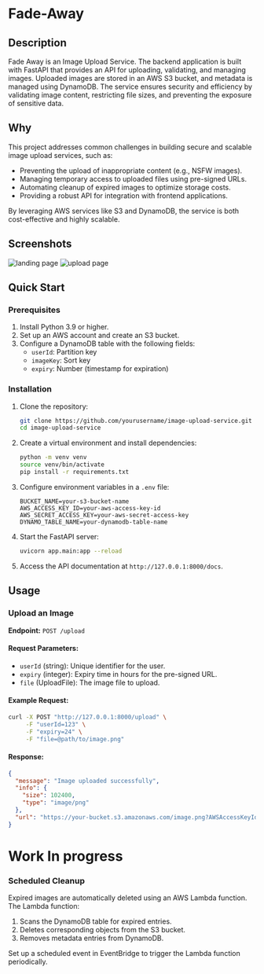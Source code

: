 # Fade-Away

## Description
Fade Away is an Image Upload Service.
The backend application is built with FastAPI that provides an API for uploading, validating, and managing images.
Uploaded images are stored in an AWS S3 bucket, and metadata is managed using DynamoDB.
The service ensures security and efficiency by validating image content, restricting file sizes, and preventing the exposure of sensitive data.

## Why
This project addresses common challenges in building secure and scalable image upload services, such as:
- Preventing the upload of inappropriate content (e.g., NSFW images).
- Managing temporary access to uploaded files using pre-signed URLs.
- Automating cleanup of expired images to optimize storage costs.
- Providing a robust API for integration with frontend applications.

By leveraging AWS services like S3 and DynamoDB, the service is both cost-effective and highly scalable.

## Screenshots


<img title="application screenshot" alt="landing page" src="./client/assets/Screenshot 2024-12-24 at 9.55.30 PM.png">

<img title="application screenshot" alt="upload page" src="./client/assets/Screenshot 2024-12-24 at 9.55.18 PM.png">

## Quick Start
### Prerequisites
1. Install Python 3.9 or higher.
2. Set up an AWS account and create an S3 bucket.
3. Configure a DynamoDB table with the following fields:
   - `userId`: Partition key
   - `imageKey`: Sort key
   - `expiry`: Number (timestamp for expiration)

### Installation
1. Clone the repository:
   ```bash
   git clone https://github.com/yourusername/image-upload-service.git
   cd image-upload-service
   ```
2. Create a virtual environment and install dependencies:
   ```bash
   python -m venv venv
   source venv/bin/activate
   pip install -r requirements.txt
   ```
3. Configure environment variables in a `.env` file:
   ```env
   BUCKET_NAME=your-s3-bucket-name
   AWS_ACCESS_KEY_ID=your-aws-access-key-id
   AWS_SECRET_ACCESS_KEY=your-aws-secret-access-key
   DYNAMO_TABLE_NAME=your-dynamodb-table-name
   ```
4. Start the FastAPI server:
   ```bash
   uvicorn app.main:app --reload
   ```
5. Access the API documentation at `http://127.0.0.1:8000/docs`.

## Usage
### Upload an Image
**Endpoint:** `POST /upload`

#### Request Parameters:
- `userId` (string): Unique identifier for the user.
- `expiry` (integer): Expiry time in hours for the pre-signed URL.
- `file` (UploadFile): The image file to upload.

#### Example Request:
```bash
curl -X POST "http://127.0.0.1:8000/upload" \
     -F "userId=123" \
     -F "expiry=24" \
     -F "file=@path/to/image.png"
```

#### Response:
```json
{
  "message": "Image uploaded successfully",
  "info": {
    "size": 102400,
    "type": "image/png"
  },
  "url": "https://your-bucket.s3.amazonaws.com/image.png?AWSAccessKeyId=..."
}
```

# Work In progress

### Scheduled Cleanup
Expired images are automatically deleted using an AWS Lambda function. The Lambda function:
1. Scans the DynamoDB table for expired entries.
2. Deletes corresponding objects from the S3 bucket.
3. Removes metadata entries from DynamoDB.

Set up a scheduled event in EventBridge to trigger the Lambda function periodically.
